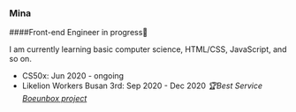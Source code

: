 ### Mina

####Front-end Engineer in progress💪

I am currently learning basic computer science, HTML/CSS, JavaScript, and so on.
- CS50x: Jun 2020 - ongoing
- Likelion Workers Busan 3rd: Sep 2020 - Dec 2020 *🏆Best Service <a href="https://github.com/boeunbox/bbteam">Boeunbox project</a>*
